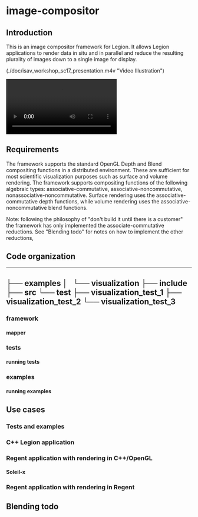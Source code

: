 # image-compositor

## Introduction
This is an image compositor framework for Legion.  It allows Legion applications to render data in situ and in parallel and reduce the resulting plurality of images down to a single image for display.

(./doc/isav_workshop_sc17_presentation.m4v "Video Illustration")

<video controls="controls">
<source type="video/m4v" src="doc/isav_workshop_sc17_presentation.m4v"></source>
</video>

## Requirements
The framework supports the standard OpenGL Depth and Blend compositing functions in a distributed environment.
These are sufficient for most scientific visualization purposes such as surface and volume rendering.
The framework supports compositing functions of the following algebraic types:
associative-commutative, associative-noncommutative, nonassociative-noncommutative.
Surface rendering uses the associative-commutative depth functions, while volume rendering uses the associative-noncommutative blend functions.

Note: following the philosophy of "don't build it until there is a customer" the framework has only implemented the associate-commutative reductions.
See "Blending todo" for notes on how to implement the other reductions,

## Code organization

----
├── examples
│   └── visualization
├── include
├── src
└── test
           ├── visualization_test_1
           ├── visualization_test_2
           └── visualization_test_3
----

### framework
#### mapper
### tests
#### running tests
### examples
#### running examples

## Use cases
### Tests and examples
### C++ Legion application
### Regent application with rendering in C++/OpenGL
#### Soleil-x
### Regent application with rendering in Regent

## Blending todo

